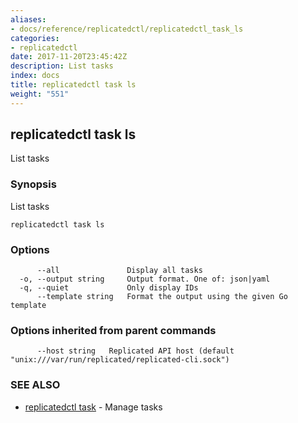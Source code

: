 ```yaml
---
aliases:
- docs/reference/replicatedctl/replicatedctl_task_ls
categories:
- replicatedctl
date: 2017-11-20T23:45:42Z
description: List tasks
index: docs
title: replicatedctl task ls
weight: "551"
---
```


## replicatedctl task ls

List tasks

### Synopsis


List tasks

```
replicatedctl task ls
```

### Options

```
      --all               Display all tasks
  -o, --output string     Output format. One of: json|yaml
  -q, --quiet             Only display IDs
      --template string   Format the output using the given Go template
```

### Options inherited from parent commands

```
      --host string   Replicated API host (default "unix:///var/run/replicated/replicated-cli.sock")
```

### SEE ALSO
* [replicatedctl task](/api/replicatedctl/replicatedctl_task/)	 - Manage tasks

